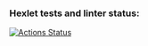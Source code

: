 ### Hexlet tests and linter status:
[![Actions Status](https://github.com/Malcom1986/java-project-lvl3/workflows/hexlet-check/badge.svg)](https://github.com/Malcom1986/java-project-lvl3/actions)